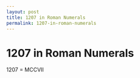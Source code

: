 ```yaml
---
layout: post
title: 1207 in Roman Numerals
permalink: 1207-in-roman-numerals
---
```


# 1207 in Roman Numerals

1207 = MCCVII

